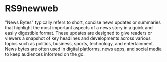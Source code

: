 # RS9newweb
"News Bytes" typically refers to short, concise news updates or summaries that highlight the most important aspects of a news story in a quick and easily digestible format. These updates are designed to give readers or viewers a snapshot of key headlines and developments across various topics such as politics, business, sports, technology, and entertainment. News bytes are often used in digital platforms, news apps, and social media to keep audiences informed on the go.
